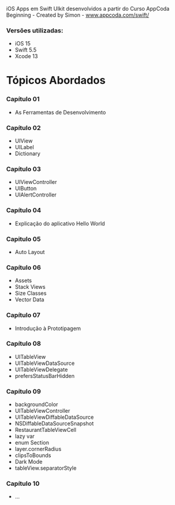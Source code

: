 iOS Apps em Swift UIkit desenvolvidos a partir do Curso AppCoda Beginning - Created by Simon - www.appcoda.com/swift/

### Versões utilizadas:

- iOS 15
- Swift 5.5
- Xcode 13

# Tópicos Abordados 

### Capítulo 01
- As Ferramentas de Desenvolvimento

### Capítulo 02
- UIView
- UILabel
- Dictionary

### Capítulo 03
- UIViewController 
- UIButton 
- UIAlertController

### Capítulo 04
- Explicação do aplicativo Hello World

### Capitulo 05
- Auto Layout

### Capítulo 06
- Assets
- Stack Views
- Size Classes
- Vector Data

### Capítulo 07
- Introdução à Prototipagem

### Capítulo 08
- UITableView 
- UITableViewDataSource 
- UITableViewDelegate 
- prefersStatusBarHidden

### Capítulo 09
- backgroundColor
- UITableViewController
- UITableViewDiffableDataSource
- NSDiffableDataSourceSnapshot
- RestaurantTableViewCell
- lazy var
- enum Section
- layer.cornerRadius
- clipsToBounds
- Dark Mode
- tableView.separatorStyle

### Capítulo 10
- ...
